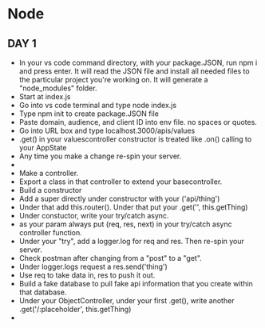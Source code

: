 # Node

## DAY 1

<ul>

  <li>
    In your vs code command directory, with your package.JSON, run npm i and press enter. It will read the JSON file and install all needed files to the particular project you're working on. It will generate a "node_modules" folder.
  </li>

  <li>
    Start at index.js
  </li>

  <li>
    Go into vs code terminal and type node index.js
  </li>

  <li>
    Type npm init to create package.JSON file
  </li>

  <li>
    Paste domain, audience, and client ID into env file. no spaces or quotes.
  </li>

  <li>
    Go into URL box and type localhost.3000/apis/values
  </li>

  <li>
    .get() in your valuescontroller constructor is treated like .on() calling to your AppState
  </li>

  <li>
    Any time you make a change re-spin your server.
  </li>

  <li>
    <b></b> <i></i>
  </li>

  <li>
    Make a controller.
  </li>

  <li>
    Export a class in that controller to extend your basecontroller.
  </li>

  <li>
    Build a constructor
  </li>

  <li>
    Add a super directly under constructor with your ('api/thing')
  </li>

  <li>
    Under that add this.router(). Under that put your .get('', this.getThing)
  </li>

  <li>
    Under constuctor, write your try/catch async.
  </li>

  <li>
    as your param always put (req, res, next) in your try/catch async controller function.
  </li>

  <li>
    Under your "try", add a logger.log for req and res. Then re-spin your server.
  </li>

  <li>
    Check postman after changing from a "post" to a "get".
  </li>

  <li>
    Under logger.logs request a res.send('thing')
  </li>

  <li>
    Use req to take data in, res to push it out.
  </li>

  <li>
    Build a fake database to pull fake api information that you create within that database.
  </li>

  <li>
    Under your ObjectController, under your first .get(), write another .get('/:placeholder', this.getThing)
  </li>

  <li>
    <b></b> <i></i>
  </li>

</ul>